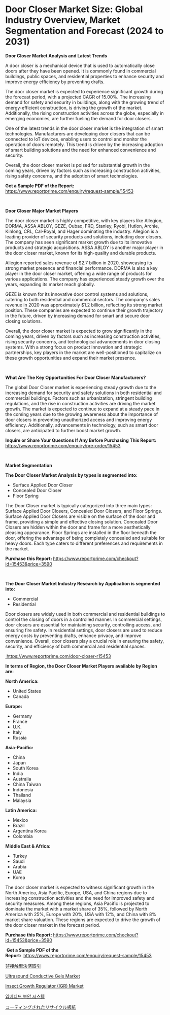 <p><h1>Door Closer Market Size: Global Industry Overview, Market Segmentation and Forecast (2024 to 2031)</h1></p><p><strong>Door Closer Market Analysis and Latest Trends</strong></p>
<p><p>A door closer is a mechanical device that is used to automatically close doors after they have been opened. It is commonly found in commercial buildings, public spaces, and residential properties to enhance security and improve energy efficiency by preventing drafts.</p><p>The door closer market is expected to experience significant growth during the forecast period, with a projected CAGR of 15.00%. The increasing demand for safety and security in buildings, along with the growing trend of energy-efficient construction, is driving the growth of the market. Additionally, the rising construction activities across the globe, especially in emerging economies, are further fueling the demand for door closers.</p><p>One of the latest trends in the door closer market is the integration of smart technologies. Manufacturers are developing door closers that can be connected to IoT devices, enabling users to control and monitor the operation of doors remotely. This trend is driven by the increasing adoption of smart building solutions and the need for enhanced convenience and security.</p><p>Overall, the door closer market is poised for substantial growth in the coming years, driven by factors such as increasing construction activities, rising safety concerns, and the adoption of smart technologies.</p></p>
<p><strong>Get a Sample PDF of the Report:&nbsp;</strong> <a href="https://www.reportprime.com/enquiry/request-sample/15453">https://www.reportprime.com/enquiry/request-sample/15453</a></p>
<p>&nbsp;</p>
<p><strong>Door Closer Major Market Players</strong></p>
<p><p>The door closer market is highly competitive, with key players like Allegion, DORMA, ASSA ABLOY, GEZE, Oubao, FRD, Stanley, Ryobi, Hutlon, Archie, Kinlong, CRL, Cal-Royal, and Hager dominating the industry. Allegion is a leading provider of security products and solutions, including door closers. The company has seen significant market growth due to its innovative products and strategic acquisitions. ASSA ABLOY is another major player in the door closer market, known for its high-quality and durable products.</p><p>Allegion reported sales revenue of $2.7 billion in 2020, showcasing its strong market presence and financial performance. DORMA is also a key player in the door closer market, offering a wide range of products for various applications. The company has experienced steady growth over the years, expanding its market reach globally.</p><p>GEZE is known for its innovative door control systems and solutions, catering to both residential and commercial sectors. The company's sales revenue in 2020 was approximately $1.2 billion, reflecting its strong market position. These companies are expected to continue their growth trajectory in the future, driven by increasing demand for smart and secure door closing solutions.</p><p>Overall, the door closer market is expected to grow significantly in the coming years, driven by factors such as increasing construction activities, rising security concerns, and technological advancements in door closing systems. With a strong focus on product innovation and strategic partnerships, key players in the market are well-positioned to capitalize on these growth opportunities and expand their market presence.</p></p>
<p>&nbsp;</p>
<p><strong>What Are The Key Opportunities For Door Closer Manufacturers?</strong></p>
<p><p>The global Door Closer market is experiencing steady growth due to the increasing demand for security and safety solutions in both residential and commercial buildings. Factors such as urbanization, stringent building regulations, and the rise in construction activities are driving the market growth. The market is expected to continue to expand at a steady pace in the coming years due to the growing awareness about the importance of door closers in preventing unauthorized access and improving energy efficiency. Additionally, advancements in technology, such as smart door closers, are anticipated to further boost market growth.</p></p>
<p><strong>Inquire or Share Your Questions If Any Before Purchasing This Report:</strong> <a href="https://www.reportprime.com/enquiry/pre-order/15453">https://www.reportprime.com/enquiry/pre-order/15453</a></p>
<p>&nbsp;</p>
<p><strong>Market Segmentation</strong></p>
<p><strong>The Door Closer Market Analysis by types is segmented into:</strong></p>
<p><ul><li>Surface Applied Door Closer</li><li>Concealed Door Closer</li><li>Floor Spring</li></ul></p>
<p><p>The Door Closer market is typically categorized into three main types: Surface Applied Door Closers, Concealed Door Closers, and Floor Springs. Surface Applied Door Closers are visible on the surface of the door and frame, providing a simple and effective closing solution. Concealed Door Closers are hidden within the door and frame for a more aesthetically pleasing appearance. Floor Springs are installed in the floor beneath the door, offering the advantage of being completely concealed and suitable for heavy doors. Each type caters to different preferences and requirements in the market.</p></p>
<p><strong>Purchase this Report:&nbsp;</strong><a href="https://www.reportprime.com/checkout?id=15453&price=3590">https://www.reportprime.com/checkout?id=15453&price=3590</a></p>
<p>&nbsp;</p>
<p><strong>The Door Closer Market Industry Research by Application is segmented into:</strong></p>
<p><ul><li>Commercial</li><li>Residential</li></ul></p>
<p><p>Door closers are widely used in both commercial and residential buildings to control the closing of doors in a controlled manner. In commercial settings, door closers are essential for maintaining security, controlling access, and ensuring fire safety. In residential settings, door closers are used to reduce energy costs by preventing drafts, enhance privacy, and improve convenience. Overall, door closers play a crucial role in ensuring the safety, security, and efficiency of both commercial and residential spaces.</p></p>
<p><a href="https://www.reportprime.com/door-closer-r15453">&nbsp;https://www.reportprime.com/door-closer-r15453</a></p>
<p><strong>In terms of Region, the Door Closer Market Players available by Region are:</strong></p>
<p>
    <p> <strong> North America: </strong>
        <ul>
            <li>United States</li>
            <li>Canada</li>
        </ul>
        </p> 
    <p> <strong> Europe: </strong>
        <ul>
            <li>Germany</li>
            <li>France</li>
            <li>U.K.</li>
            <li>Italy</li>
            <li>Russia</li>
        </ul>
        </p> 
    <p> <strong> Asia-Pacific: </strong>
        <ul>
            <li>China</li>
            <li>Japan</li>
            <li>South Korea</li>
            <li>India</li>
            <li>Australia</li>
            <li>China Taiwan</li>
            <li>Indonesia</li>
            <li>Thailand</li>
            <li>Malaysia</li>
        </ul>
        </p> 
    <p> <strong> Latin America: </strong>
        <ul>
            <li>Mexico</li>
            <li>Brazil</li>
            <li>Argentina Korea</li>
            <li>Colombia</li>
        </ul>
        </p> 
    <p> <strong> Middle East & Africa: </strong>
        <ul>
            <li>Turkey</li>
            <li>Saudi</li>
            <li>Arabia</li>
            <li>UAE</li>
            <li>Korea</li>
        </ul>
    </p>
    </p>
<p><p>The door closer market is expected to witness significant growth in the North America, Asia Pacific, Europe, USA, and China regions due to increasing construction activities and the need for improved safety and security measures. Among these regions, Asia Pacific is projected to dominate the market with a market share of 35%, followed by North America with 25%, Europe with 20%, USA with 12%, and China with 8% market share valuation. These regions are expected to drive the growth of the door closer market in the forecast period.</p></p>
<p><strong>Purchase this Report: </strong><a href="https://www.reportprime.com/checkout?id=15453&price=3590">https://www.reportprime.com/checkout?id=15453&price=3590</a></p>
<p>&nbsp;<strong>Get a Sample PDF of the Report:&nbsp;&nbsp;</strong><a href="https://www.reportprime.com/enquiry/request-sample/15453">https://www.reportprime.com/enquiry/request-sample/15453</a></p>
<p><strong></strong></p>
<p><p><a href="https://medium.com/@thomasbaker655/%E9%9D%9E%E6%8E%A5%E8%A7%A6%E5%9E%8B%E6%94%AF%E6%89%95%E3%81%84%E5%8F%96%E5%BC%95%E5%B8%82%E5%A0%B4%E3%81%AE%E3%82%A4%E3%83%B3%E3%82%B5%E3%82%A4%E3%83%88-%E5%B8%82%E5%A0%B4%E5%8B%95%E5%90%91-%E6%88%90%E9%95%B7-2024%E5%B9%B4%E3%81%8B%E3%82%892031%E5%B9%B4%E3%81%BE%E3%81%A7%E3%81%AE%E4%BA%88%E6%B8%AC-2288678975dd">非接触型決済取引</a></p><p><a href="https://www.linkedin.com/pulse/ultrasound-conductive-gels-market-research-report-provides-critical-dgdee?trackingId=0TQ4U6X6rp1v38L4j2ZP%2FQ%3D%3D">Ultrasound Conductive Gels Market</a></p><p><a href="https://www.linkedin.com/pulse/insect-growth-regulator-igr-market-comprehensive-report-wkqbe?trackingId=sl%2BsWC%2BP86UJTS54xCPaZQ%3D%3D">Insect Growth Regulator (IGR) Market</a></p><p><a href="https://medium.com/@fly879567/%EB%82%B4%EC%9E%A5%ED%98%95-%EB%B3%B4%EC%95%88-%EC%8B%9C%EC%8A%A4%ED%85%9C-%EC%8B%9C%EC%9E%A5-%ED%86%B5%EC%B0%B0-%EC%8B%9C%EC%9E%A5-%EB%8F%99%ED%96%A5-%EC%84%B1%EC%9E%A5-2024%EB%85%84%EB%B6%80%ED%84%B0-2031%EB%85%84%EA%B9%8C%EC%A7%80-%EC%98%88%EC%B8%A1%EB%90%9C-%EA%B2%83-c5b6c288c9ac">임베디드 보안 시스템</a></p><p><a href="https://medium.com/@jarredmertz53/%E5%86%8D%E7%94%9F%E7%B4%99%E3%83%9C%E3%83%BC%E3%83%89%E5%B8%82%E5%A0%B4%E3%82%B7%E3%82%A7%E3%82%A2%E3%81%AE%E9%80%B2%E5%8C%96%E3%81%A8%E5%B8%82%E5%A0%B4%E6%88%90%E9%95%B7%E3%83%88%E3%83%AC%E3%83%B3%E3%83%892024%E5%B9%B4%E3%81%8B%E3%82%892031%E5%B9%B4%E3%81%BE%E3%81%A7-6d401a64f0ef">コーティングされたリサイクル板紙</a></p></p>